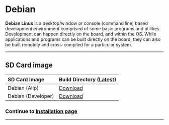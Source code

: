 # Debian

**Debian Linux** is a desktop/window or console (command line) based development environment comprised of some basic programs and utilities. Development can happen directly on the board, and within the OS. While applications and programs can be built directly on the board, they can also be built remotely and cross-compiled for a particular system.

***

## SD Card image

|   SD Card Image   | Build Directory ([Latest](http://builds.96boards.org/snapshots/b2260/linaro/debian/latest/)) |
|:------------------|:------------------------------------|
|  Debian (Alip)  |[Download](http://builds.96boards.org/snapshots/b2260/linaro/debian/latest/b2260-jessie_alip_*.img.gz) |
|  Debian (Developer)  |[Download](http://builds.96boards.org/snapshots/b2260/linaro/debian/latest/b2260-jessie_developer_*.img.gz) |

### Continue to [Installation page](../Installation/README.md)

***
